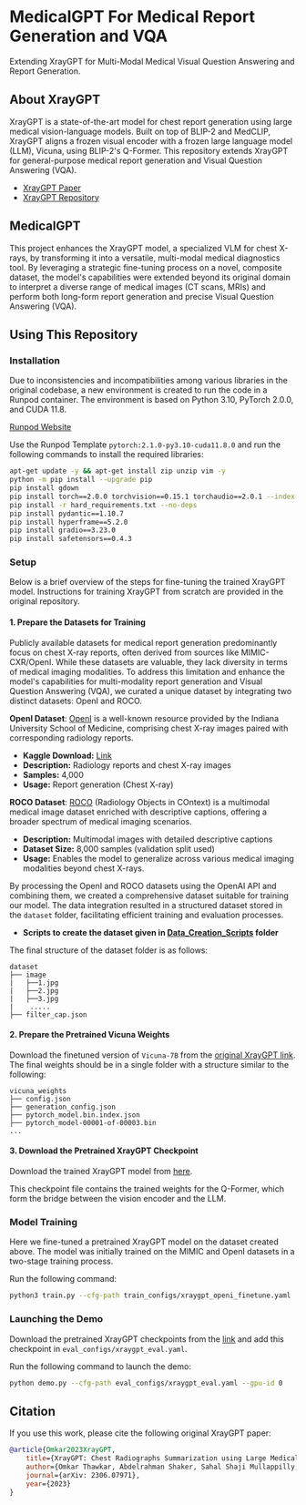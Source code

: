 # MedicalGPT For Medical Report Generation and VQA
Extending XrayGPT for Multi-Modal Medical Visual Question Answering and Report Generation.

## About XrayGPT

XrayGPT is a state-of-the-art model for chest report generation using large medical vision-language models. Built on top of BLIP-2 and MedCLIP, XrayGPT aligns a frozen visual encoder with a frozen large language model (LLM), Vicuna, using BLIP-2's Q-Former. This repository extends XrayGPT for general-purpose medical report generation and Visual Question Answering (VQA).

- [XrayGPT Paper](https://arxiv.org/abs/2306.07971)
- [XrayGPT Repository](https://github.com/mbzuai-oryx/XrayGPT)

## MedicalGPT
This project enhances the XrayGPT model, a specialized VLM for chest X-rays, by transforming it into a versatile, multi-modal medical diagnostics tool. By leveraging a strategic fine-tuning process on a novel, composite dataset, the model's capabilities were extended beyond its original domain to interpret a diverse range of medical images (CT scans, MRIs) and perform both long-form report generation and precise Visual Question Answering (VQA).

## Using This Repository

### Installation

Due to inconsistencies and incompatibilities among various libraries in the original codebase, a new environment is created to run the code in a Runpod container. The environment is based on Python 3.10, PyTorch 2.0.0, and CUDA 11.8.

[Runpod Website](https://runpod.io/)

Use the Runpod Template `pytorch:2.1.0-py3.10-cuda11.8.0` and run the following commands to install the required libraries:

```bash
apt-get update -y && apt-get install zip unzip vim -y
python -m pip install --upgrade pip
pip install gdown
pip install torch==2.0.0 torchvision==0.15.1 torchaudio==2.0.1 --index-url https://download.pytorch.org/whl/cu118
pip install -r hard_requirements.txt --no-deps
pip install pydantic==1.10.7
pip install hyperframe==5.2.0
pip install gradio==3.23.0
pip install safetensors==0.4.3
```

### Setup
Below is a brief overview of the steps for fine-tuning the trained XrayGPT model. Instructions for training XrayGPT from scratch are provided in the original repository.

#### 1. Prepare the Datasets for Training
Publicly available datasets for medical report generation predominantly focus on chest X-ray reports, often derived from sources like MIMIC-CXR/OpenI. While these datasets are valuable, they lack diversity in terms of medical imaging modalities. To address this limitation and enhance the model's capabilities for multi-modality report generation and Visual Question Answering (VQA), we curated a unique dataset by integrating two distinct datasets: OpenI and ROCO.

**OpenI Dataset**: [OpenI](https://openi.nlm.nih.gov/faq) is a well-known resource provided by the Indiana University School of Medicine, comprising chest X-ray images paired with corresponding radiology reports.

- **Kaggle Download:** [Link](https://www.kaggle.com/datasets/raddar/chest-xrays-indiana-university)
- **Description:** Radiology reports and chest X-ray images
- **Samples:** 4,000
- **Usage:** Report generation (Chest X-ray)

**ROCO Dataset**: [ROCO](https://github.com/razorx89/roco-dataset) (Radiology Objects in COntext) is a multimodal medical image dataset enriched with descriptive captions, offering a broader spectrum of medical imaging scenarios.

- **Description:** Multimodal images with detailed descriptive captions
- **Dataset Size:** 8,000 samples (validation split used)
- **Usage:** Enables the model to generalize across various medical imaging modalities beyond chest X-rays.

By processing the OpenI and ROCO datasets using the OpenAI API and combining them, we created a comprehensive dataset suitable for training our model. The data integration resulted in a structured dataset stored in the `dataset` folder, facilitating efficient training and evaluation processes.

* **Scripts to create the dataset given in [Data_Creation_Scripts](Data_Creation_Scripts/) folder**

The final structure of the dataset folder is as follows:

```
dataset
├── image
|   ├──1.jpg
|   ├──2.jpg
|   ├──3.jpg
|    .....
├── filter_cap.json
```

#### 2. Prepare the Pretrained Vicuna Weights

Download the finetuned version of `Vicuna-7B` from the [original XrayGPT link](https://mbzuaiac-my.sharepoint.com/:u:/g/personal/omkar_thawakar_mbzuai_ac_ae/EWoMYn3x7sdEnM2CdJRwWZgBCkMpLM03bk4GR5W0b3KIQQ?e=q6hEBz). The final weights should be in a single folder with a structure similar to the following:

```
vicuna_weights
├── config.json
├── generation_config.json
├── pytorch_model.bin.index.json
├── pytorch_model-00001-of-00003.bin
...   
```

#### 3. Download the Pretrained XrayGPT Checkpoint

Download the trained XrayGPT model from [here](https://mbzuaiac-my.sharepoint.com/:u:/g/personal/omkar_thawakar_mbzuai_ac_ae/EbGJZmueJkFAstU965buWs8B7T8tLcks7N-P79gsExRH0Q?e=mVASdV).

This checkpoint file contains the trained weights for the Q-Former, which form the bridge between the vision encoder and the LLM.

### Model Training
Here we fine-tuned a pretrained XrayGPT model on the dataset created above. The model was initially trained on the MIMIC and OpenI datasets in a two-stage training process.

Run the following command:

```bash
python3 train.py --cfg-path train_configs/xraygpt_openi_finetune.yaml
```

### Launching the Demo

Download the pretrained XrayGPT checkpoints from the [link](https://mbzuaiac-my.sharepoint.com/:u:/g/personal/omkar_thawakar_mbzuai_ac_ae/EbGJZmueJkFAstU965buWs8B7T8tLcks7N-P79gsExRH0Q?e=mVASdV) and add this checkpoint in `eval_configs/xraygpt_eval.yaml`.

Run the following command to launch the demo:

```bash
python demo.py --cfg-path eval_configs/xraygpt_eval.yaml --gpu-id 0
```

## Citation

If you use this work, please cite the following original XrayGPT paper:

```bibtex
@article{Omkar2023XrayGPT,
    title={XrayGPT: Chest Radiographs Summarization using Large Medical Vision-Language Models},
    author={Omkar Thawkar, Abdelrahman Shaker, Sahal Shaji Mullappilly, Hisham Cholakkal, Rao Muhammad Anwer, Salman Khan, Jorma Laaksonen and Fahad Shahbaz Khan},
    journal={arXiv: 2306.07971},
    year={2023}
}
```
